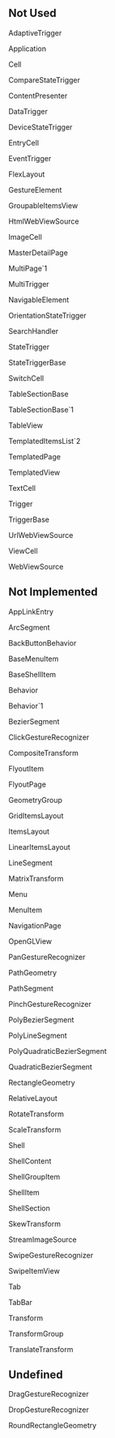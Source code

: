 ## Not Used

AdaptiveTrigger

Application

Cell

CompareStateTrigger

ContentPresenter

DataTrigger

DeviceStateTrigger

EntryCell

EventTrigger

FlexLayout

GestureElement

GroupableItemsView

HtmlWebViewSource

ImageCell

MasterDetailPage

MultiPage`1

MultiTrigger

NavigableElement

OrientationStateTrigger

SearchHandler

StateTrigger

StateTriggerBase

SwitchCell

TableSectionBase

TableSectionBase`1

TableView

TemplatedItemsList`2

TemplatedPage

TemplatedView

TextCell

Trigger

TriggerBase

UrlWebViewSource

ViewCell

WebViewSource

## Not Implemented

AppLinkEntry

ArcSegment

BackButtonBehavior

BaseMenuItem

BaseShellItem

Behavior

Behavior`1

BezierSegment

ClickGestureRecognizer

CompositeTransform

FlyoutItem

FlyoutPage

GeometryGroup

GridItemsLayout

ItemsLayout

LinearItemsLayout

LineSegment

MatrixTransform

Menu

MenuItem

NavigationPage

OpenGLView

PanGestureRecognizer

PathGeometry

PathSegment

PinchGestureRecognizer

PolyBezierSegment

PolyLineSegment

PolyQuadraticBezierSegment

QuadraticBezierSegment

RectangleGeometry

RelativeLayout

RotateTransform

ScaleTransform

Shell

ShellContent

ShellGroupItem

ShellItem

ShellSection

SkewTransform

StreamImageSource

SwipeGestureRecognizer

SwipeItemView

Tab

TabBar

Transform

TransformGroup

TranslateTransform

## Undefined

DragGestureRecognizer

DropGestureRecognizer

RoundRectangleGeometry

